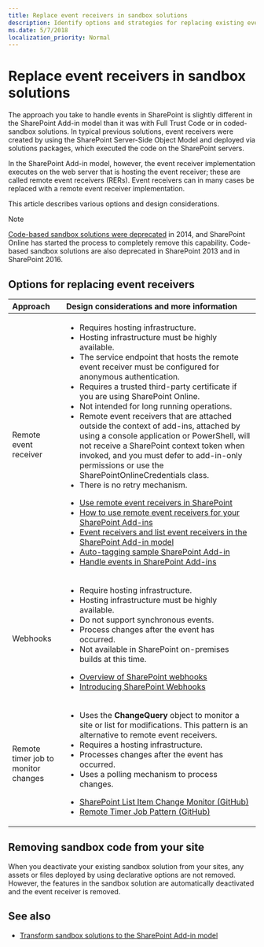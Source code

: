 ```yaml
---
title: Replace event receivers in sandbox solutions
description: Identify options and strategies for replacing existing event receivers from your sandbox solutions.
ms.date: 5/7/2018
localization_priority: Normal
---
```


# Replace event receivers in sandbox solutions 

The approach you take to handle events in SharePoint is slightly different in the SharePoint Add-in model than it was with Full Trust Code or in coded-sandbox solutions. In typical previous solutions, event receivers were created by using the SharePoint Server-Side Object Model and deployed via solutions packages, which executed the code on the SharePoint servers. 

In the SharePoint Add-in model, however, the event receiver implementation executes on the web server that is hosting the event receiver; these are called remote event receivers (RERs). Event receivers can in many cases be replaced with a remote event receiver implementation. 

This article describes various options and design considerations.

> [!NOTE] 
> [Code-based sandbox solutions were deprecated](https://blogs.msdn.microsoft.com/sharepointdev/2014/01/14/deprecation-of-custom-code-in-sandboxed-solutions/) in 2014, and SharePoint Online has started the process to completely remove this capability. Code-based sandbox solutions are also deprecated in SharePoint 2013 and in SharePoint 2016.

## Options for replacing event receivers

|Approach|Design considerations and more information|
|:-----|:-----|
|Remote event receiver|<ul><li>Requires hosting infrastructure.</li><li>Hosting infrastructure must be highly available.</li><li>The service endpoint that hosts the remote event receiver must be configured for anonymous authentication.</li><li>Requires a trusted third-party certificate if you are using SharePoint Online.</li><li>Not intended for long running operations.</li><li>Remote event receivers that are attached outside the context of add-ins, attached by using a console application or PowerShell, will not receive a SharePoint context token when invoked, and you must defer to add-in-only permissions or use the SharePointOnlineCredentials class.</li><li>There is no retry mechanism.</li></ul><ul><li>[Use remote event receivers in SharePoint](use-remote-event-receivers-in-sharepoint.md)</li><li>[How to use remote event receivers for your SharePoint Add-ins](https://channel9.msdn.com/blogs/OfficeDevPnP/How-to-use-remote-event-receivers-for-your-SharePoint-add-ins)</li><li>[Event receivers and list event receivers in the SharePoint Add-in model](event-receiver-and-list-event-receiver-sharepoint-add-in.md)</li><li>[Auto-tagging sample SharePoint Add-in](autotagging-sample-app-for-sharepoint.md)</li><li>[Handle events in SharePoint Add-ins](../sp-add-ins/handle-events-in-sharepoint-add-ins.md)</li></ul>|
|Webhooks|<ul><li>Require hosting infrastructure.</li><li>Hosting infrastructure must be highly available.</li><li>Do not support synchronous events.</li><li>Process changes after the event has occurred.</li><li>Not available in SharePoint on-premises builds at this time.</li></ul><ul><li>[Overview of SharePoint webhooks](../apis/webhooks/overview-sharepoint-webhooks.md)</li><li>[Introducing SharePoint Webhooks](https://dev.office.com/blogs/introducing-sharepoint-webhooks)</li></ul>
|Remote timer job to monitor changes|<ul><li>Uses the **ChangeQuery** object to monitor a site or list for modifications. This pattern is an alternative to remote event receivers.</li><li>Requires a hosting infrastructure.</li><li>Processes changes after the event has occurred.</li><li>Uses a polling mechanism to process changes.</li></ul><ul><li>[SharePoint List Item Change Monitor (GitHub)](https://github.com/SharePoint/PnP/tree/master/Samples/Core.ListItemChangeMonitor)</li><li>[Remote Timer Job Pattern (GitHub)](https://github.com/SharePoint/PnP/tree/master/Samples/Core.SimpleTimerJob)</ul></p>|


## Removing sandbox code from your site

When you deactivate your existing sandbox solution from your sites, any assets or files deployed by using declarative options are not removed. However, the features in the sandbox solution are automatically deactivated and the event receiver is removed.

## See also

- [Transform sandbox solutions to the SharePoint Add-in model](sandbox-solution-transformation-guidance.md)
